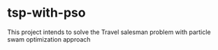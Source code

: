 # tsp-with-pso
This project intends to solve the Travel salesman problem with particle swam optimization approach
